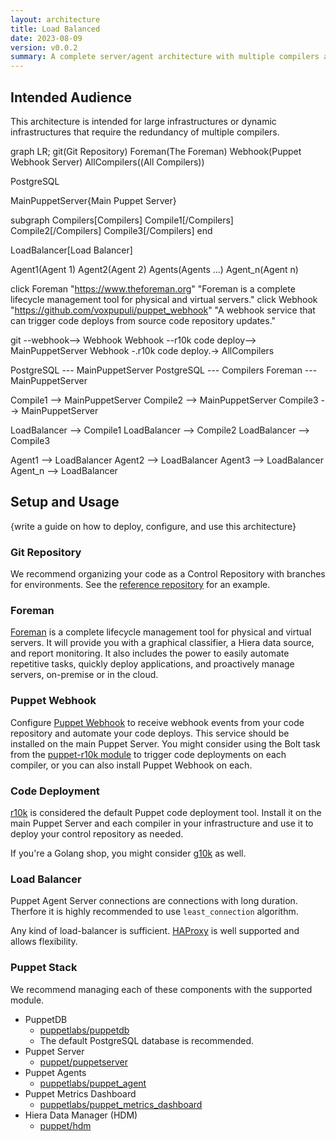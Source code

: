 ```yaml
---
layout: architecture
title: Load Balanced
date: 2023-08-09
version: v0.0.2
summary: A complete server/agent architecture with multiple compilers and load balancing for redundancy.
---
```


## Intended Audience

This architecture is intended for large infrastructures or dynamic infrastructures
that require the redundancy of multiple compilers.


<div class="mermaid">
  graph LR;
  git(Git Repository)
  Foreman(The Foreman)
  Webhook(Puppet Webhook Server)
  AllCompilers((All Compilers))

  PostgreSQL

  MainPuppetServer{Main Puppet Server}

  subgraph Compilers[Compilers]
      Compile1[/Compilers\]
      Compile2[/Compilers\]
      Compile3[/Compilers\]
  end

  LoadBalancer[Load Balancer]

  Agent1(Agent 1)
  Agent2(Agent 2)
  Agents(Agents ...)
  Agent_n(Agent n)

  click Foreman "https://www.theforeman.org" "Foreman is a complete lifecycle management tool for physical and virtual servers."
  click Webhook "https://github.com/voxpupuli/puppet_webhook" "A webhook service that can trigger code deploys from source code repository updates."

  git --webhook--> Webhook
  Webhook --r10k code deploy--> MainPuppetServer
  Webhook -.r10k code deploy.-> AllCompilers

  PostgreSQL --- MainPuppetServer
  PostgreSQL --- Compilers
  Foreman --- MainPuppetServer

  Compile1 --> MainPuppetServer
  Compile2 --> MainPuppetServer
  Compile3 --> MainPuppetServer

  LoadBalancer --> Compile1
  LoadBalancer --> Compile2
  LoadBalancer --> Compile3

  Agent1 --> LoadBalancer
  Agent2 --> LoadBalancer
  Agent3 --> LoadBalancer
  Agent_n --> LoadBalancer
</div>

## Setup and Usage

{write a guide on how to deploy, configure, and use this architecture}


### Git Repository

We recommend organizing your code as a Control Repository with branches for
environments. See the [reference repository](https://github.com/puppetlabs/control-repo)
for an example.


### Foreman

[Foreman](https://www.theforeman.org) is a complete lifecycle management tool
for physical and virtual servers. It will provide you with a graphical
classifier, a Hiera data source, and report monitoring. It also includes the
power to easily automate repetitive tasks, quickly deploy applications, and
proactively manage servers, on-premise or in the cloud.


### Puppet Webhook

Configure [Puppet Webhook](https://github.com/voxpupuli/puppet_webhook) to receive
webhook events from your code repository and automate your code deploys. This
service should be installed on the main Puppet Server. You might consider
using the Bolt task from the [puppet-r10k module](https://github.com/voxpupuli/puppet-r10k/blob/master/tasks/deploy.json)
to trigger code deployments on each compiler, or you can also install
Puppet Webhook on each.


### Code Deployment

[r10k](https://github.com/puppetlabs/r10k) is considered the default Puppet code
deployment tool. Install it on the main Puppet Server and each compiler in your
infrastructure and use it to deploy your control repository as needed.

If you're a Golang shop, you might consider [g10k](https://github.com/xorpaul/g10k) as well.


### Load Balancer

Puppet Agent Server connections are connections with long duration. Therfore it is highly recommended to use `least_connection` algorithm.

Any kind of load-balancer is sufficient. [HAProxy](https://github.com/puppetlabs/puppetlabs-haproxy) is well supported and allows flexibility.


### Puppet Stack

We recommend managing each of these components with the supported module.

* PuppetDB
    * [puppetlabs/puppetdb](https://forge.puppet.com/puppetlabs/puppetdb)
    * The default PostgreSQL database is recommended.
* Puppet Server
    * [puppet/puppetserver](https://forge.puppet.com/puppet/puppetserver)
* Puppet Agents
    * [puppetlabs/puppet_agent](https://forge.puppet.com/puppetlabs/puppet_agent)
* Puppet Metrics Dashboard
    * [puppetlabs/puppet_metrics_dashboard](https://forge.puppet.com/puppetlabs/puppet_metrics_dashboard)
* Hiera Data Manager (HDM)
    * [puppet/hdm](https://forge.puppet.com/modules/puppet/hdm)
